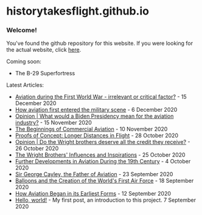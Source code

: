# historytakesflight.github.io

### Welcome!
You've found the github repository for this website. If you were looking for the actual website, click <a href="https://historytakesflight.github.io/" target="_blank">here</a>. 

Coming soon:
* The B-29 Superfortress

Latest Articles:
* [Aviation during the First World War - irrelevant or critical factor?](https://historytakesflight.github.io/military/first-world-wor) - 15 December 2020
* [How aviation first entered the military scene](https://historytakesflight.github.io/military/first-uses-of-aviation) - 6 December 2020
* [Opinion | What would a Biden Presidency mean for the aviation industry?](https://historytakesflight.github.io/opinion/biden-aviation-industry) - 15 November 2020
* [The Beginnings of Commercial Aviation](https://historytakesflight.github.io/beginnings/beginnings-of-commercial-aviation) - 10 November 2020
* [Proofs of Concept: Longer Distances in Flight](https://historytakesflight.github.io/beginnings/longer-distances) - 28 October 2020
* [Opinion | Do the Wright brothers deserve all the credit they receive?](https://historytakesflight.github.io/beginnings/wright-brothers-credit) - 26 October 2020
* [The Wright Brothers' Influences and Inspirations](https://historytakesflight.github.io/beginnings/wright-brothers-influences) - 25 October 2020
* [Further Developments in Aviation During the 19th Century](https://historytakesflight.github.io/beginnings/nineteenth-century) - 4 October 2020
* [Sir George Cayley, the Father of Aviation](https://historytakesflight.github.io/beginnings/george-cayley) - 23 September 2020
* [Balloons and the Creation of the World's First Air Force](https://historytakesflight.github.io/beginnings/balloons) - 18 September 2020
* [How Aviation Began in its Earliest Forms](https://historytakesflight.github.io/beginnings/earliest-forms) - 12 September 2020
* [Hello, world!](https://historytakesflight.github.io/misc/hello-world) - My first post, an introduction to this project. 7 September 2020
